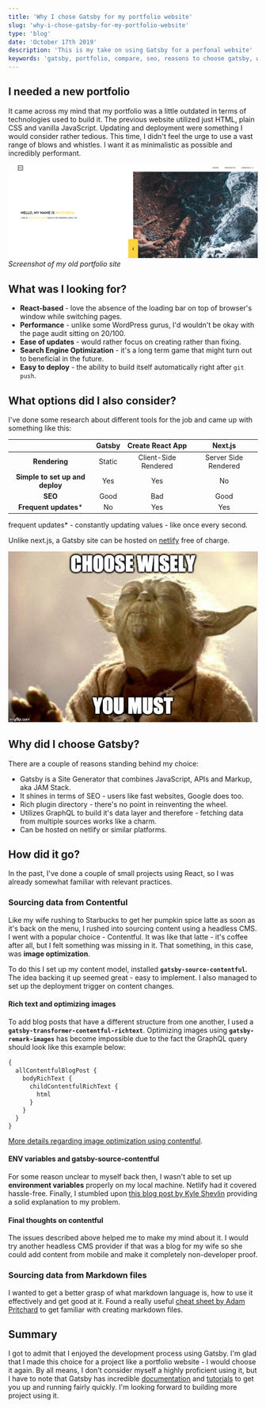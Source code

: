 ```yaml
---
title: 'Why I chose Gatsby for my portfolio website'
slug: 'why-i-chose-gatsby-for-my-portfolio-website'
type: 'blog'
date: 'October 17th 2019'
description: 'This is my take on using Gatsby for a perfonal website'
keywords: 'gatsby, portfolio, compare, seo, reasons to choose gatsby, why gatsby, gatsby vs nextjs, gatsby vs create react app'
---
```


## I needed a new portfolio
It came across my mind that my portfolio was a little outdated in terms of technologies used to build it. 
The previous website utilized just HTML, plain CSS and vanilla JavaScript. Updating and deployment were something I would consider rather tedious.
This time, I didn't feel the urge to use a vast range of blows and whistles. I want it as minimalistic as possible and incredibly performant.

![old portfolio website](images/old-portfolio.png)
*Screenshot of my old portfolio site*

## What was I looking for?
- **React-based** - love the absence of the loading bar on top of browser's window while switching pages.
- **Performance** - unlike some WordPress gurus, I'd wouldn't be okay with the page audit sitting on 20/100. 
- **Ease of updates** - would rather focus on creating rather than fixing.
- **Search Engine Optimization** - it's a long term game that might turn out to beneficial in the future. 
- **Easy to deploy** - the ability to build itself automatically right after `git push`.

## What options did I also consider?

I've done some research about different tools for the job and came up with something like this:

|                                 | Gatsby |   Create React App   |        Next.js       |
|:-------------------------------:|:------:|:--------------------:|:--------------------:|
|          **Rendering**          | Static | Client-Side Rendered | Server Side Rendered |
| **Simple to set up and deploy** |   Yes  |          Yes         |          No          |
|             **SEO**             |  Good  |          Bad         |         Good         |
|      **Frequent updates***      |   No   |          Yes         |          Yes         |

frequent updates* - constantly updating values - like once every second.

Unlike next.js, a Gatsby site can be hosted on [netlify](https://www.netlify.com) free of charge.

![Choosingwisely](images/yoda.jpg)

## Why did I choose Gatsby?

There are a couple of reasons standing behind my choice:
- Gatsby is a Site Generator that combines JavaScript, APIs and Markup, aka JAM Stack.
- It shines in terms of SEO - users like fast websites, Google does too.
- Rich plugin directory - there's no point in reinventing the wheel.
- Utilizes GraphQL to build it's data layer and therefore - fetching data from multiple sources works like a charm.
- Can be hosted on netlify or similar platforms.


## How did it go?

In the past, I've done a couple of small projects using React, so I was already somewhat familiar with relevant practices.

### Sourcing data from Contentful
Like my wife rushing to Starbucks to get her pumpkin spice latte as soon as it's back on the menu, I rushed into sourcing content using a headless CMS. I went with a popular choice - Contentful. It was like that latte - it's coffee after all, but I felt something was missing in it. That something, in this case, was **image optimization**. 

To do this I set up my content model, installed **`gatsby-source-contentful`**. The idea backing it up seemed great - easy to implement. I also managed to set up the deployment trigger on content changes.

#### Rich text and optimizing images
To add blog posts that have a different structure from one another, I used a **`gatsby-transformer-contentful-richtext`**. Optimizing images using **`gatsby-remark-images`** has become impossible due to the fact the GraphQL query should look like this example below:
```
{
  allContentfulBlogPost {
    bodyRichText {
      childContentfulRichText {
        html
      }
    }
  }
}
```
[More details regarding image optimization using contentful](https://github.com/gatsbyjs/gatsby/issues/14338).

#### ENV variables and gatsby-source-contentful
For some reason unclear to myself back then, I wasn't able to set up **environment variables** properly on my local machine. Netlify had it covered hassle-free. Finally, I stumbled upon [this blog post by Kyle Shevlin](https://kyleshevlin.com/firebase-and-gatsby-together-at-last) providing a solid explanation to my problem.

#### Final thoughts on contentful
The issues described above helped me to make my mind about it. I would try another headless CMS provider if that was a blog for my wife so she could add content from mobile and make it completely non-developer proof. 

### Sourcing data from Markdown files

I wanted to get a better grasp of what markdown language is, how to use it effectively and get good at it. Found a really useful [cheat sheet by Adam Pritchard](https://github.com/adam-p/markdown-here/wiki/Markdown-Cheatsheet#code) to get familiar with creating markdown files. 

## Summary
I got to admit that I enjoyed the development process using Gatsby. I'm glad that I made this choice for a project like a portfolio website - I would choose it again.
By all means, I don't consider myself a highly proficient using it, but I have to note that Gatsby has incredible [documentation](https://www.gatsbyjs.org/docs/) and [tutorials](https://www.gatsbyjs.org/tutorial/) to get you up and running fairly quickly. I'm looking forward to building more project using it.

